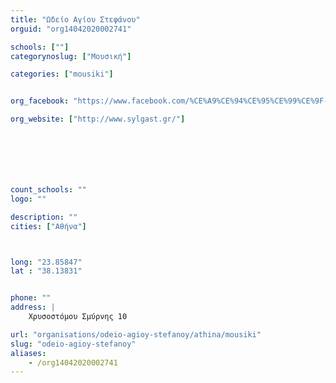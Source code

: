 ```yaml
---
title: "Ωδείο Αγίου Στεφάνου"
orguid: "org14042020002741"

schools: [""]
categorynoslug: ["Μουσική"]

categories: ["mousiki"]


org_facebook: "https://www.facebook.com/%CE%A9%CE%94%CE%95%CE%99%CE%9F-%CE%91%CE%93%CE%99%CE%9F%CE%A5-%CE%A3%CF%84%CE%B5%CF%86%CE%B1%CE%BD%CE%BF%CF%85-377492635745916/"

org_website: ["http://www.sylgast.gr/"]







count_schools: ""
logo: ""

description: ""
cities: ["Αθήνα"]



long: "23.85847"
lat : "38.13831"


phone: ""
address: |
    Χρυσοστόμου Σμύρνης 10

url: "organisations/odeio-agioy-stefanoy/athina/mousiki"
slug: "odeio-agioy-stefanoy"
aliases:
    - /org14042020002741
---
```



